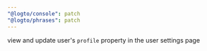 ```yaml
---
"@logto/console": patch
"@logto/phrases": patch
---
```


view and update user's `profile` property in the user settings page
